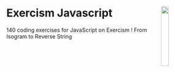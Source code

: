 # Exercism Javascript <img style="width:20%" align='right' src="https://media.giphy.com/media/SvFocn0wNMx0iv2rYz/giphy.gif" />&nbsp;&nbsp;

140 coding exercises for JavaScript on Exercism ! From Isogram to Reverse String 
